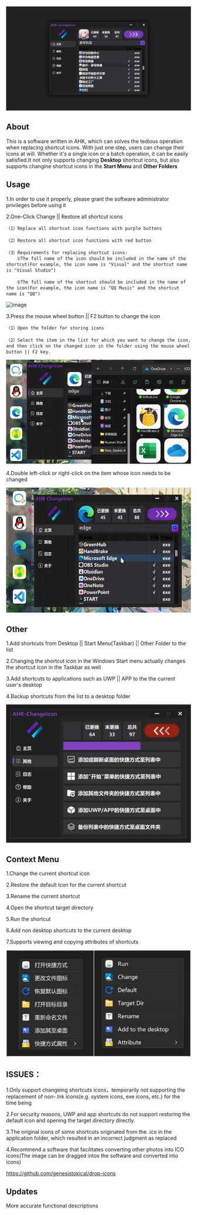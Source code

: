 ![image](https://github.com/iKineticate/AHK-ChangeIcon/blob/main/Introduction/AHK_ChangeIcon.png)

## About

This is a software written in AHK, which can solves the tedious operation when replacing shortcut icons. With just one step, users can change their icons at will. Whether it's a single icon or a batch operation, it can be easily satisfied.It not only supports changing **Desktop** shortcut icons, but also supports changine shortcut icons in the **Start Menu** and **Other Folders**

## Usage

1.In order to use it properly, please grant the software administrator privileges before using it

2.One-Click Change || Restore all shortcut icons

    （1）Replace all shortcut icon functions with purple buttons

    （2）Restore all shortcut icon functions with red button

    （3）Requirements for replacing shortcut icons:
        ①The full name of the icon should be included in the name of the shortcut(For example, the icon name is "Visual" and the shortcut name is "Visual Studio")

        ②The full name of the shortcut should be included in the name of the icon(For example, the icon name is "QQ Music" and the shortcut name is "QQ")

![image](https://github.com/iKineticate/AHK-ChangeIcon/blob/main/Introduction/Auto_Change.gif)

3.Press the mouse wheel button || F2 button to change the icon

    （1）Open the folder for storing icons

    （2）Select the item in the list for which you want to change the icon, and then click on the changed icon in the folder using the mouse wheel button || F2 key.

![image](https://github.com/iKineticate/AHK-ChangeIcon/blob/main/Introduction/MButtom&F2.gif)

4.Double left-click or right-click on the item whose icon needs to be changed

![image](https://github.com/iKineticate/AHK-ChangeIcon/blob/main/Introduction/LButtom&Menu.gif)

## Other

1.Add shortcuts from Desktop || Start Menu(Taskbar) || Other Folder to the list

2.Changing the shortcut icon in the Windows Start menu actually changes the shortcut icon in the Taskbar as well

3.Add shortcuts to applications such as UWP || APP to the the current user's desktop

4.Backup shortcuts from the list to a desktop folder

![image](https://github.com/iKineticate/AHK-ChangeIcon/blob/main/Introduction/Other.png)

## Context Menu

1.Change the current shortcut icon

2.Restore the default icon for the current shortcut

3.Rename the current shortcut

4.Open the shortcut target directory

5.Run the shortcut

6.Add non desktop shortcuts to the current desktop

7.Supports viewing and copying attributes of shortcuts

![image](https://github.com/iKineticate/AHK-ChangeIcon/blob/main/Introduction/Menu.jpg)

## ISSUES：

1.Only support changeing shortcuts icons，temporarily not supporting the replacement of non-.lnk icons(e.g. system icons, exe icons, etc.) for the time being

2.For security reasons, UWP and app shortcuts do not support restoring the default icon and opening the target directory directly.

3.The original icons of some shortcuts originated from the .ico in the application folder, which resulted in an incorrect judgment as replaced

4.Recommend a software that facilitates converting other photos into ICO icons(The image can be dragged intos the software and converted into icons)

https://github.com/genesistoxical/drop-icons

## Updates

More accurate functional descriptions
